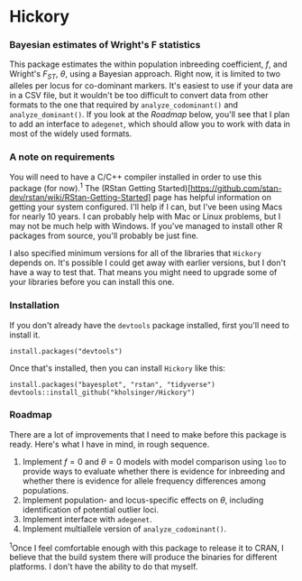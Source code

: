 # Hickory

### Bayesian estimates of Wright's F statistics

This package estimates the within population inbreeding coefficient,
$f$, and Wright's $F_{ST}$, $\theta$, using a Bayesian approach. Right
now, it is limited to two alleles per locus for co-dominant
markers. It's easiest to use if your data are in a CSV file, but it
wouldn't be too difficult to convert data from other formats to the
one that required by `analyze_codominant()` and
`analyze_dominant()`. If you look at the _Roadmap_ below, you'll see
that I plan to add an interface to `adegenet`, which should allow you
to work with data in most of the widely used formats.

### A note on requirements

You will need to have a C/C++ compiler installed in order to use this
package (for now).<sup>1</sup> The (RStan Getting
Started)[https://github.com/stan-dev/rstan/wiki/RStan-Getting-Started]
page has helpful information on getting your system configured. I'll
help if I can, but I've been using Macs for nearly 10 years. I can
probably help with Mac or Linux problems, but I may not be much help
with Windows. If you've managed to install other R packages from
source, you'll probably be just fine. 

I also specified minimum versions for all of the libraries that `Hickory`
depends on. It's possible I could get away with earlier versions, but
I don't have a way to test that. That means you might need to upgrade
some of your libraries before you can install this one.

### Installation

If you don't already have the `devtools` package installed, first
you'll need to install it.

```
install.packages("devtools")
```

Once that's installed, then you can install `Hickory` like this:

```
install.packages("bayesplot", "rstan", "tidyverse")
devtools::install_github("kholsinger/Hickory")
```

### Roadmap

There are a lot of improvements that I need to make before this
package is ready. Here's what I have in mind, in rough sequence.

1. Implement $f=0$ and $\theta=0$ models with model comparison using
   `loo` to provide ways to evaluate whether there is evidence for
   inbreeding and whether there is evidence for allele frequency
   differences among populations.
2. Implement population- and locus-specific effects on $\theta$,
   including identification of potential outlier loci.
3. Implement interface with `adegenet`.
4. Implement multiallele version of `analyze_codominant()`.



<sup>1</sup>Once I feel comfortable enough with this package to release it
    to CRAN, I believe that the build system there will produce the
    binaries for different platforms. I don't have the ability to do
    that myself.
